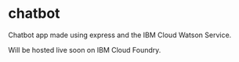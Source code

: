 # chatbot

Chatbot app made using express and the IBM Cloud Watson Service.

Will be hosted live soon on IBM Cloud Foundry.
